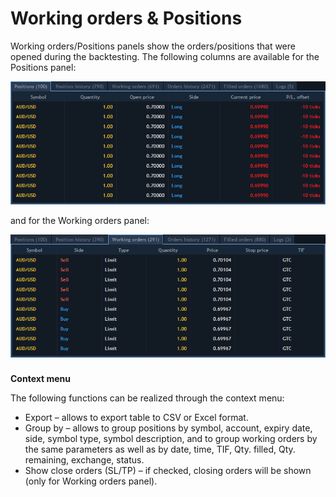 # Working orders & Positions

Working orders/Positions panels show the orders/positions that were opened during the backtesting. The following columns are available for the Positions panel:

![](../../.gitbook/assets/1%20%2810%29.png)


and for the Working orders panel:

![](../../.gitbook/assets/screenshot_2.png)

### 
**Context menu**

The following functions can be realized through the context menu:

* Export – allows to export table to CSV or Excel format.
* Group by – allows to group positions by symbol, account, expiry date, side, symbol type, symbol description, and to group working orders by the same parameters as well as by date, time, TIF, Qty. filled, Qty. remaining, exchange, status.
* Show close orders \(SL/TP\) – if checked, closing orders will be shown \(only for Working orders panel\).

